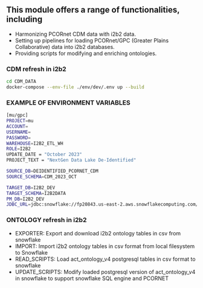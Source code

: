 ## This module offers a range of functionalities, including
* Harmonizing PCORnet CDM data with i2b2 data.
* Setting up pipelines for loading PCORnet/GPC (Greater Plains Collaborative) data into i2b2 databases.
* Providing scripts for modifying and enriching ontologies.

### CDM refresh in i2b2
```sh
cd CDM_DATA
docker-compose --env-file ./env/dev/.env up --build
```
### EXAMPLE OF ENVIRONMENT VARIABLES
```sh
[mu/gpc]
PROJECT=mu
ACCOUNT=
USERNAME=
PASSWORD=
WAREHOUSE=I2B2_ETL_WH
ROLE=I2B2
UPDATE_DATE = "October 2023"
PROJECT_TEXT = "NextGen Data Lake De-Identified"

SOURCE_DB=DEIDENTIFIED_PCORNET_CDM
SOURCE_SCHEMA=CDM_2023_OCT

TARGET_DB=I2B2_DEV
TARGET_SCHEMA=I2B2DATA
PM_DB=I2B2_DEV
JDBC_URL=jdbc:snowflake://fp20843.us-east-2.aws.snowflakecomputing.com/?db=I2B2_DEV&schema=I2B2METADATA&warehouse=I2B2_ETL_WH&role=I2B2&CLIENT_RESULT_COLUMN_CASE_INSENSITIVE=true

```


### ONTOLOGY refresh in i2b2

- EXPORTER: Export and download i2b2 ontology tables in csv from snowflake
- IMPORT: Import i2b2 ontology tables in csv format from local filesystem to Snowflake
- READ_SCRIPTS: Load act_ontology_v4 postgresql tables in csv format to snowflake
- UPDATE_SCRIPTS: Modify loaded postgresql version of act_ontology_v4 in snowflake to support snowflake SQL engine and PCORNET